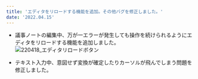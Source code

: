 ```yaml
---
title: 'エディタをリロードする機能を追加。その他バグを修正しました。'
date: '2022.04.15'
---
```


- 議事ノートの編集中、万が一エラーが発生しても操作を続けられるようにエディタをリロードする機能を追加しました。
![220418_エディタリロードボタン](https://user-images.githubusercontent.com/92074639/163773657-832ee739-8df1-4433-9624-60c370bacf05.png)

- テキスト入力中、意図せず変換が確定したりカーソルが飛んでしまう問題を修正しました。
